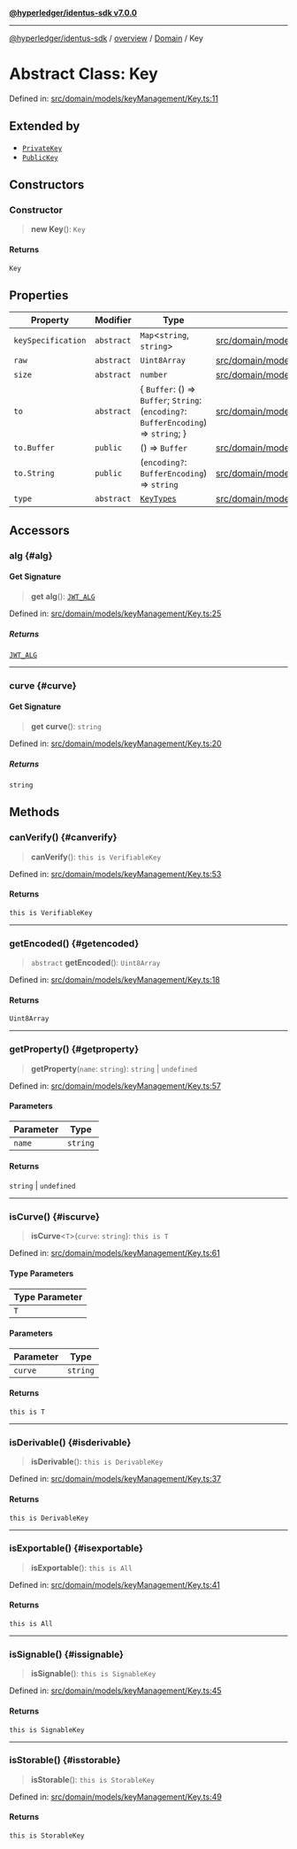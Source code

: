 [**@hyperledger/identus-sdk v7.0.0**](../../../../README.md)

***

[@hyperledger/identus-sdk](../../../../README.md) / [overview](../../../README.md) / [Domain](../README.md) / Key

# Abstract Class: Key

Defined in: [src/domain/models/keyManagement/Key.ts:11](https://github.com/hyperledger/identus-edge-agent-sdk-ts/blob/96423ee84b124a31ce63036d9d623d1cb73a13c2/src/domain/models/keyManagement/Key.ts#L11)

## Extended by

- [`PrivateKey`](PrivateKey.md)
- [`PublicKey`](PublicKey.md)

## Constructors

### Constructor

> **new Key**(): `Key`

#### Returns

`Key`

## Properties

| Property | Modifier | Type | Defined in |
| ------ | ------ | ------ | ------ |
| <a id="keyspecification"></a> `keySpecification` | `abstract` | `Map`\<`string`, `string`\> | [src/domain/models/keyManagement/Key.ts:13](https://github.com/hyperledger/identus-edge-agent-sdk-ts/blob/96423ee84b124a31ce63036d9d623d1cb73a13c2/src/domain/models/keyManagement/Key.ts#L13) |
| <a id="raw"></a> `raw` | `abstract` | `Uint8Array` | [src/domain/models/keyManagement/Key.ts:15](https://github.com/hyperledger/identus-edge-agent-sdk-ts/blob/96423ee84b124a31ce63036d9d623d1cb73a13c2/src/domain/models/keyManagement/Key.ts#L15) |
| <a id="size"></a> `size` | `abstract` | `number` | [src/domain/models/keyManagement/Key.ts:14](https://github.com/hyperledger/identus-edge-agent-sdk-ts/blob/96423ee84b124a31ce63036d9d623d1cb73a13c2/src/domain/models/keyManagement/Key.ts#L14) |
| <a id="to"></a> `to` | `abstract` | \{ `Buffer`: () => `Buffer`; `String`: (`encoding?`: `BufferEncoding`) => `string`; \} | [src/domain/models/keyManagement/Key.ts:16](https://github.com/hyperledger/identus-edge-agent-sdk-ts/blob/96423ee84b124a31ce63036d9d623d1cb73a13c2/src/domain/models/keyManagement/Key.ts#L16) |
| `to.Buffer` | `public` | () => `Buffer` | [src/domain/models/keyManagement/exportable/ExportableKey.ts:31](https://github.com/hyperledger/identus-edge-agent-sdk-ts/blob/96423ee84b124a31ce63036d9d623d1cb73a13c2/src/domain/models/keyManagement/exportable/ExportableKey.ts#L31) |
| `to.String` | `public` | (`encoding?`: `BufferEncoding`) => `string` | [src/domain/models/keyManagement/exportable/ExportableKey.ts:32](https://github.com/hyperledger/identus-edge-agent-sdk-ts/blob/96423ee84b124a31ce63036d9d623d1cb73a13c2/src/domain/models/keyManagement/exportable/ExportableKey.ts#L32) |
| <a id="type"></a> `type` | `abstract` | [`KeyTypes`](../enumerations/KeyTypes.md) | [src/domain/models/keyManagement/Key.ts:12](https://github.com/hyperledger/identus-edge-agent-sdk-ts/blob/96423ee84b124a31ce63036d9d623d1cb73a13c2/src/domain/models/keyManagement/Key.ts#L12) |

## Accessors

### alg {#alg}

#### Get Signature

> **get** **alg**(): [`JWT_ALG`](../enumerations/JWT_ALG.md)

Defined in: [src/domain/models/keyManagement/Key.ts:25](https://github.com/hyperledger/identus-edge-agent-sdk-ts/blob/96423ee84b124a31ce63036d9d623d1cb73a13c2/src/domain/models/keyManagement/Key.ts#L25)

##### Returns

[`JWT_ALG`](../enumerations/JWT_ALG.md)

***

### curve {#curve}

#### Get Signature

> **get** **curve**(): `string`

Defined in: [src/domain/models/keyManagement/Key.ts:20](https://github.com/hyperledger/identus-edge-agent-sdk-ts/blob/96423ee84b124a31ce63036d9d623d1cb73a13c2/src/domain/models/keyManagement/Key.ts#L20)

##### Returns

`string`

## Methods

### canVerify() {#canverify}

> **canVerify**(): `this is VerifiableKey`

Defined in: [src/domain/models/keyManagement/Key.ts:53](https://github.com/hyperledger/identus-edge-agent-sdk-ts/blob/96423ee84b124a31ce63036d9d623d1cb73a13c2/src/domain/models/keyManagement/Key.ts#L53)

#### Returns

`this is VerifiableKey`

***

### getEncoded() {#getencoded}

> `abstract` **getEncoded**(): `Uint8Array`

Defined in: [src/domain/models/keyManagement/Key.ts:18](https://github.com/hyperledger/identus-edge-agent-sdk-ts/blob/96423ee84b124a31ce63036d9d623d1cb73a13c2/src/domain/models/keyManagement/Key.ts#L18)

#### Returns

`Uint8Array`

***

### getProperty() {#getproperty}

> **getProperty**(`name`: `string`): `string` \| `undefined`

Defined in: [src/domain/models/keyManagement/Key.ts:57](https://github.com/hyperledger/identus-edge-agent-sdk-ts/blob/96423ee84b124a31ce63036d9d623d1cb73a13c2/src/domain/models/keyManagement/Key.ts#L57)

#### Parameters

| Parameter | Type |
| ------ | ------ |
| `name` | `string` |

#### Returns

`string` \| `undefined`

***

### isCurve() {#iscurve}

> **isCurve**\<`T`\>(`curve`: `string`): `this is T`

Defined in: [src/domain/models/keyManagement/Key.ts:61](https://github.com/hyperledger/identus-edge-agent-sdk-ts/blob/96423ee84b124a31ce63036d9d623d1cb73a13c2/src/domain/models/keyManagement/Key.ts#L61)

#### Type Parameters

| Type Parameter |
| ------ |
| `T` |

#### Parameters

| Parameter | Type |
| ------ | ------ |
| `curve` | `string` |

#### Returns

`this is T`

***

### isDerivable() {#isderivable}

> **isDerivable**(): `this is DerivableKey`

Defined in: [src/domain/models/keyManagement/Key.ts:37](https://github.com/hyperledger/identus-edge-agent-sdk-ts/blob/96423ee84b124a31ce63036d9d623d1cb73a13c2/src/domain/models/keyManagement/Key.ts#L37)

#### Returns

`this is DerivableKey`

***

### isExportable() {#isexportable}

> **isExportable**(): `this is All`

Defined in: [src/domain/models/keyManagement/Key.ts:41](https://github.com/hyperledger/identus-edge-agent-sdk-ts/blob/96423ee84b124a31ce63036d9d623d1cb73a13c2/src/domain/models/keyManagement/Key.ts#L41)

#### Returns

`this is All`

***

### isSignable() {#issignable}

> **isSignable**(): `this is SignableKey`

Defined in: [src/domain/models/keyManagement/Key.ts:45](https://github.com/hyperledger/identus-edge-agent-sdk-ts/blob/96423ee84b124a31ce63036d9d623d1cb73a13c2/src/domain/models/keyManagement/Key.ts#L45)

#### Returns

`this is SignableKey`

***

### isStorable() {#isstorable}

> **isStorable**(): `this is StorableKey`

Defined in: [src/domain/models/keyManagement/Key.ts:49](https://github.com/hyperledger/identus-edge-agent-sdk-ts/blob/96423ee84b124a31ce63036d9d623d1cb73a13c2/src/domain/models/keyManagement/Key.ts#L49)

#### Returns

`this is StorableKey`
